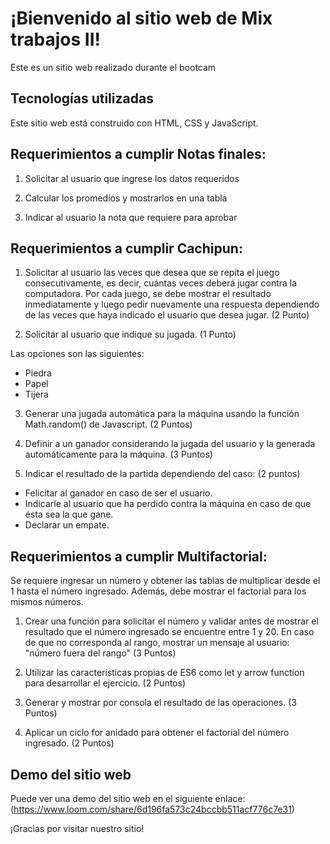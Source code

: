 # ¡Bienvenido al sitio web de Mix trabajos II!

Este es un sitio web realizado durante el bootcam

## Tecnologías utilizadas
Este sitio web está construido con HTML, CSS y JavaScript.

## Requerimientos a cumplir Notas finales:
1. Solicitar al usuario que ingrese los datos requeridos

2. Calcular los promedios y mostrarlos en una tabla

3. Indicar al usuario la nota que requiere para aprobar 

## Requerimientos a cumplir Cachipun:
1. Solicitar al usuario las veces que desea que se repita el juego consecutivamente, es
decir, cuántas veces deberá jugar contra la computadora. Por cada juego, se debe
mostrar el resultado inmediatamente y luego pedir nuevamente una respuesta
dependiendo de las veces que haya indicado el usuario que desea jugar. (2 Punto)

2. Solicitar al usuario que indique su jugada. (1 Punto)

Las opciones son las siguientes:

- Piedra
- Papel
- Tijera

3. Generar una jugada automática para la máquina usando la función Math.random()
de Javascript. (2 Puntos)

4. Definir a un ganador considerando la jugada del usuario y la generada
automáticamente para la máquina. (3 Puntos)

5. Indicar el resultado de la partida dependiendo del caso: (2 puntos)

- Felicitar al ganador en caso de ser el usuario.
- Indicarle al usuario que ha perdido contra la máquina en caso de que ésta sea
la que gane.
- Declarar un empate.

## Requerimientos a cumplir Multifactorial:

Se requiere ingresar un número y obtener las tablas de multiplicar desde el 1 hasta el número ingresado. Además, debe
mostrar el factorial para los mismos números. 

1. Crear una función para solicitar el número y validar antes de mostrar el resultado que
el número ingresado se encuentre entre 1 y 20. En caso de que no corresponda al
rango, mostrar un mensaje al usuario: "número fuera del rango" (3 Puntos)

2. Utilizar las características propias de ES6 como let y arrow function para desarrollar
el ejercicio. (2 Puntos)

3. Generar y mostrar por consola el resultado de las operaciones. (3 Puntos)

4. Aplicar un ciclo for anidado para obtener el factorial del número ingresado.
(2 Puntos)

## Demo del sitio web
Puede ver una demo del sitio web en el siguiente enlace: (https://www.loom.com/share/6d196fa573c24bccbb511acf776c7e31)

¡Gracias por visitar nuestro sitio!







